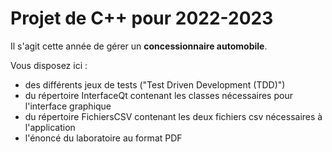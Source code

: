 # Projet de C++ pour 2022-2023

Il s'agit cette année de gérer un **concessionnaire automobile**.

Vous disposez ici :
* des différents jeux de tests ("Test Driven Development (TDD)")
* du répertoire InterfaceQt contenant les classes nécessaires pour l'interface graphique
* du répertoire FichiersCSV contenant les deux fichiers csv nécessaires à l'application
* l'énoncé du laboratoire au format PDF


